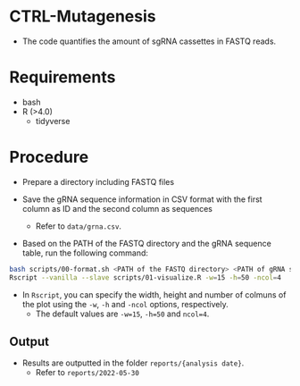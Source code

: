 # CTRL-Mutagenesis

- The code quantifies the amount of sgRNA cassettes in FASTQ reads.

# Requirements

- bash
- R (>4.0)
  - tidyverse


# Procedure

- Prepare a directory including FASTQ files
- Save the gRNA sequence information in CSV format with the first column as ID and the second column as sequences
  - Refer to `data/grna.csv`.

- Based on the PATH of the FASTQ directory and the gRNA sequence table, run the following command:

```bash
bash scripts/00-format.sh <PATH of the FASTQ directory> <PATH of gRNA sequence table>
Rscript --vanilla --slave scripts/01-visualize.R -w=15 -h=50 -ncol=4
```

- In `Rscript`, you can specify the width, height and number of colmuns of the plot using the `-w`, `-h` and `-ncol` options, respectively.
  - The default values are `-w=15`, `-h=50` and `ncol=4`.


## Output

- Results are outputted in the folder `reports/{analysis date}`.
  - Refer to `reports/2022-05-30`
